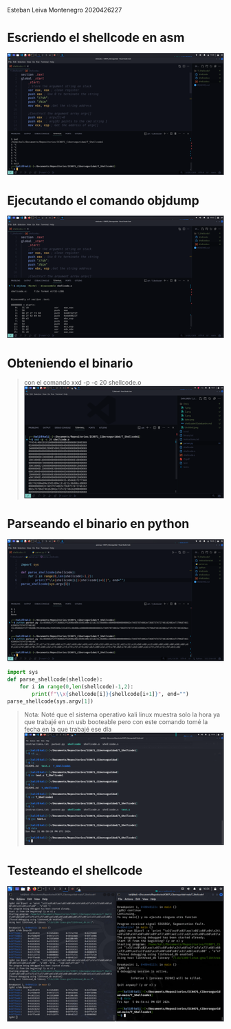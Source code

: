 Esteban Leiva Montenegro 2020426227

# Escriendo el shellcode en asm
![imagen1](1.png )
# Ejecutando el comando objdump
![imagen1](2.png  )
# Obteniendo el binario
> con el comando xxd -p -c 20 shellcode.o
![imagne1](binaryobjetc.png)
# Parseando el binario en python
![imagen1](3.png )

```python
import sys
def parse_shellcode(shellcode):
    for i in range(0,len(shellcode)-1,2):
        print(f"\\x{shellcode[i]}{shellcode[i+1]}", end="")
parse_shellcode(sys.argv[1])

```
> Nota: Noté que el sistema operativo kali linux muestra solo la hora ya que trabajé en un usb booteable pero con este comando tomé la fecha en la que trabajé ese día
![imagen1](date.png)

# Testeando el shellcode 
![imagen1](Untitled.jpeg)

